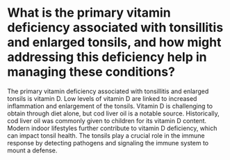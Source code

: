 # What is the primary vitamin deficiency associated with tonsillitis and enlarged tonsils, and how might addressing this deficiency help in managing these conditions?

The primary vitamin deficiency associated with tonsillitis and enlarged tonsils is vitamin D. Low levels of vitamin D are linked to increased inflammation and enlargement of the tonsils. Vitamin D is challenging to obtain through diet alone, but cod liver oil is a notable source. Historically, cod liver oil was commonly given to children for its vitamin D content. Modern indoor lifestyles further contribute to vitamin D deficiency, which can impact tonsil health. The tonsils play a crucial role in the immune response by detecting pathogens and signaling the immune system to mount a defense.
